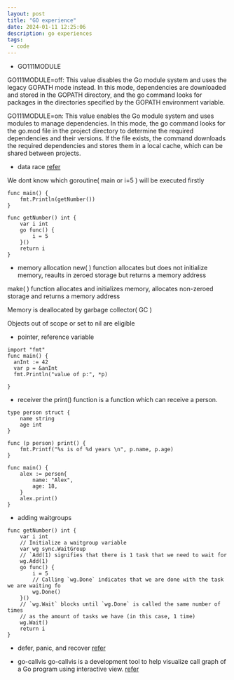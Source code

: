 ```yaml
---
layout: post
title: "GO experience"
date: 2024-01-11 12:25:06
description: go experiences 
tags:
 - code
---
```


- GO111MODULE

GO111MODULE=off: This value disables the Go module system and uses the legacy GOPATH mode instead. In this mode, dependencies are downloaded and stored in the GOPATH directory, and the go command looks for packages in the directories specified by the GOPATH environment variable.

GO111MODULE=on: This value enables the Go module system and uses modules to manage dependencies. In this mode, the go command looks for the go.mod file in the project directory to determine the required dependencies and their versions. If the file exists, the command downloads the required dependencies and stores them in a local cache, which can be shared between projects.

- data race 
[refer](https://www.sohamkamani.com/golang/data-races/?utm_content=cmp-true)

We dont know which goroutine( main or i=5 ) will be executed firstly

```
func main() {
	fmt.Println(getNumber())
}

func getNumber() int {
	var i int
	go func() {
		i = 5
	}()
	return i
}
```
- memory allocation
new( ) function allocates but does not initialize memory, reaults in zeroed storage but returns a memory address

make( ) function allocates and initializes memory, allocates non-zeroed storage and returns a memory address

Memory is deallocated by garbage collector( GC )

Objects out of scope or set to nil are eligible

- pointer, reference variable

```
import "fmt"
func main() {
  anInt := 42
  var p = &anInt
  fmt.Println("value of p:", *p)

}
```

- receiver
the print() function is a function which can receive a person.

```
type person struct {
	name string
	age int
}

func (p person) print() {
	fmt.Printf("%s is of %d years \n", p.name, p.age)
}

func main() {
	alex := person{
		name: "Alex",
		age: 18,
	}
	alex.print()
}

```

- adding waitgroups

```
func getNumber() int {
	var i int
	// Initialize a waitgroup variable
	var wg sync.WaitGroup
	// `Add(1) signifies that there is 1 task that we need to wait for
	wg.Add(1)
	go func() {
		i = 5
		// Calling `wg.Done` indicates that we are done with the task we are waiting fo
		wg.Done()
	}()
	// `wg.Wait` blocks until `wg.Done` is called the same number of times
	// as the amount of tasks we have (in this case, 1 time)
	wg.Wait()
	return i
}

```

- defer, panic, and recover
[refer](https://go.dev/blog/defer-panic-and-recover)


- go-callvis
go-callvis is a development tool to help visualize call graph of a Go program using interactive view.
[refer](https://github.com/ondrajz/go-callvis)

